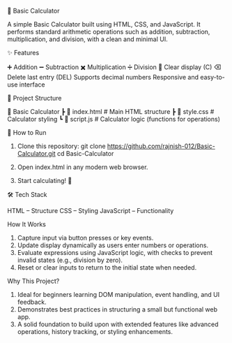 🧮 Basic Calculator

  A simple Basic Calculator built using HTML, CSS, and JavaScript.
  It performs standard arithmetic operations such as addition, subtraction, multiplication, and division, with a clean and minimal UI.

✨ Features

  ➕ Addition
  ➖ Subtraction
  ✖️ Multiplication
  ➗ Division
  🧹 Clear display (C)
  ⌫ Delete last entry (DEL)
  Supports decimal numbers
  Responsive and easy-to-use interface

📂 Project Structure
  
  📁 Basic Calculator
    ┣ 📄 index.html   # Main HTML structure
    ┣ 📄 style.css    # Calculator styling
    ┗ 📄 script.js    # Calculator logic (functions for operations)

🚀 How to Run

  1. Clone this repository:
      git clone https://github.com/rajnish-012/Basic-Calculator.git
      cd Basic-Calculator

  2. Open index.html in any modern web browser.
  3. Start calculating! 🎉

🛠️ Tech Stack

   HTML – Structure
   CSS – Styling
   JavaScript – Functionality

How It Works

  1. Capture input via button presses or key events.
  2. Update display dynamically as users enter numbers or operations.
  3. Evaluate expressions using JavaScript logic, with checks to prevent invalid states (e.g., division by zero).
  4. Reset or clear inputs to return to the initial state when needed.

Why This Project?

  1. Ideal for beginners learning DOM manipulation, event handling, and UI feedback.
  2. Demonstrates best practices in structuring a small but functional web app.
  3. A solid foundation to build upon with extended features like advanced operations, history tracking, or styling enhancements.
